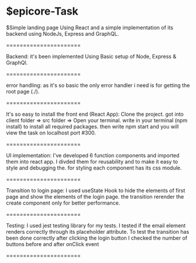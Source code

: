 $epicore-Task
===============

$Simple landing page Using React and a simple implementation of its backend using NodeJs, Express and GraphQL.

======================

Backend:
    it's been implemented Using Basic setup of Node, Express & GraphQl.

======================

error handling:
    as it's so basic the only error handler i need is for getting the root page (./).

======================

It's so easy to install the front end (React App):
    Clone the project.
    got into client folder => src folder => Open your terminal.
    write in your terminal (npm install) to install all required packages.
    then write npm start and you will view the task on localhost port #300.

======================

UI implementation:
    I've developed 6 function components and imported them into react app.
    I divded them for reusability and to make it easy to style and debugging the.
    for styling each component has its css module.

======================

Transition to login page:
    I used useState Hook to hide the elements of first page and show the elements of the login page.
    the transition rerender the create component only for better performance.

======================

Testing:
    I used jest testing library for my tests.
    I tested if the email element renders correctly through its placeholder attribute.
    To test the transition has been done correctly after clicking the login button I checked the number of buttons before and after onClick event

======================
